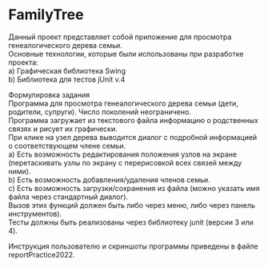 # FamilyTree
Данный проект представляет собой приложение для просмотра генеалогического дерева семьи.  
Основные технологии, которые были использованы при разработке проекта:  
a) Графическая библиотека Swing  
b) Библиотека для тестов jUnit v.4  

Формулировка задания  
Программа для просмотра генеалогического дерева семьи (дети, родители, супруги). Число поколений неограничено.   
Программа загружает из текстового файла информацию о родственных связях и рисует их графически.     
При клике на узел дерева выводится диалог с подробной информацией о соответствующем члене семьи.    
a) Есть возможность редактирования положения узлов на экране (перетаскивать узлы по экрану с перерисовкой всех связей между ними).  
b) Есть возможность добавления/удаления членов семьи.  
c) Есть возможность загрузки/сохранения из файла (можно указать имя файла через стандартный диалог).   
Вызов этих функций должен быть либо через меню, либо через панель инструментов).  
Тесты должны быть реализованы через библиотеку junit (версии 3 или 4).  

Инструкция пользователю и скриншоты программы приведены в файле reportPractice2022.
